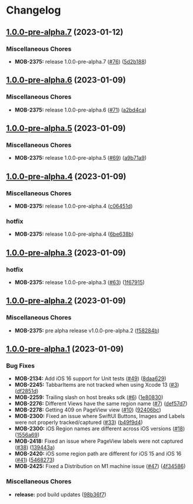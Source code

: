 # Changelog

## [1.0.0-pre-alpha.7](https://github.medallia.com/thunderhead/one-mobile-ios/compare/1.0.0-pre-alpha.6...1.0.0-pre-alpha.7) (2023-01-12)


### Miscellaneous Chores

* **MOB-2375:** release 1.0.0-pre-alpha.7 ([#76](https://github.medallia.com/thunderhead/one-mobile-ios/issues/76)) ([5d2b188](https://github.medallia.com/thunderhead/one-mobile-ios/commit/5d2b188f0327dc103ab920dbb70a2de2cd67221e))

## [1.0.0-pre-alpha.6](https://github.medallia.com/thunderhead/one-mobile-ios/compare/1.0.0-pre-alpha.5...1.0.0-pre-alpha.6) (2023-01-09)


### Miscellaneous Chores

* **MOB-2375:** release 1.0.0-pre-alpha.6 ([#71](https://github.medallia.com/thunderhead/one-mobile-ios/issues/71)) ([a2bd4ca](https://github.medallia.com/thunderhead/one-mobile-ios/commit/a2bd4cad1003c6574e180d4cc8a807641e412735))

## [1.0.0-pre-alpha.5](https://github.medallia.com/thunderhead/one-mobile-ios/compare/1.0.0-pre-alpha.4...1.0.0-pre-alpha.5) (2023-01-09)


### Miscellaneous Chores

* **MOB-2375:** release 1.0.0-pre-alpha.5 ([#69](https://github.medallia.com/thunderhead/one-mobile-ios/issues/69)) ([a9b71a9](https://github.medallia.com/thunderhead/one-mobile-ios/commit/a9b71a9888ce497bcebd41fce318c0f10628b53b))

## [1.0.0-pre-alpha.4](https://github.medallia.com/thunderhead/one-mobile-ios/compare/1.0.0-pre-alpha.3...1.0.0-pre-alpha.4) (2023-01-09)


### Miscellaneous Chores

* **MOB-2375:** release 1.0.0-pre-alpha.4 ([c06451d](https://github.medallia.com/thunderhead/one-mobile-ios/commit/c06451d9f06c7220dfa12ae7de9c5fb9fcd3a693))


### hotfix

* **MOB-2375:** release 1.0.0-pre-alpha.4 ([6be638b](https://github.medallia.com/thunderhead/one-mobile-ios/commit/6be638bd1e811d7a8f55431453636f686d562b44))

## [1.0.0-pre-alpha.3](https://github.medallia.com/thunderhead/one-mobile-ios/compare/1.0.0-pre-alpha.2...1.0.0-pre-alpha.3) (2023-01-09)


### hotfix

* **MOB-2375:** release 1.0.0-pre-alpha.3 ([#63](https://github.medallia.com/thunderhead/one-mobile-ios/issues/63)) ([1f67915](https://github.medallia.com/thunderhead/one-mobile-ios/commit/1f6791518d67582ffb87f3adc04a6b2fb1056d4c))

## [1.0.0-pre-alpha.2](https://github.medallia.com/thunderhead/one-mobile-ios/compare/1.0.0-pre-alpha.1...1.0.0-pre-alpha.2) (2023-01-09)


### Miscellaneous Chores

* **MOB-2375:** pre alpha release v1.0.0-pre-alpha.2 ([f58284b](https://github.medallia.com/thunderhead/one-mobile-ios/commit/f58284b663e1f5126a2024539be9c86ed01998f0))

## [1.0.0-pre-alpha.1](https://github.medallia.com/thunderhead/one-mobile-ios/compare/9.1.3...1.0.0-pre-alpha.1) (2023-01-09)


### Bug Fixes

* **MOB-2134:** Add iOS 16 support for Unit tests ([#49](https://github.medallia.com/thunderhead/one-mobile-ios/issues/49)) ([8daa629](https://github.medallia.com/thunderhead/one-mobile-ios/commit/8daa629c296004c66e74850c932c30b6b8842943))
* **MOB-2245:** TabbarItems are not tracked when using Xcode 13 ([#3](https://github.medallia.com/thunderhead/one-mobile-ios/issues/3)) ([df2851d](https://github.medallia.com/thunderhead/one-mobile-ios/commit/df2851da91df9756920f655402902c96d9ac4801))
* **MOB-2259:** Trailing slash on host breaks sdk ([#6](https://github.medallia.com/thunderhead/one-mobile-ios/issues/6)) ([1e80830](https://github.medallia.com/thunderhead/one-mobile-ios/commit/1e808306cf2dbd5cdf88e639315bd9be4fc0a853))
* **MOB-2276:** Different Views have the same region name ([#7](https://github.medallia.com/thunderhead/one-mobile-ios/issues/7)) ([def57d7](https://github.medallia.com/thunderhead/one-mobile-ios/commit/def57d703efafa2f6e17fd5c5a9baa7f4ba00f8d))
* **MOB-2278:** Getting 409 on PageView view ([#10](https://github.medallia.com/thunderhead/one-mobile-ios/issues/10)) ([92406bc](https://github.medallia.com/thunderhead/one-mobile-ios/commit/92406bc7652cf84bf979b05c142e19ac905d1de2))
* **MOB-2300:** Fixed an issue where SwiftUI Buttons, Images and Labels were not properly tracked/captured ([#33](https://github.medallia.com/thunderhead/one-mobile-ios/issues/33)) ([b49f9d4](https://github.medallia.com/thunderhead/one-mobile-ios/commit/b49f9d4090ce7f4005ceee9a2ec6344c0d713279))
* **MOB-2300:** iOS Region names are different across iOS versions ([#18](https://github.medallia.com/thunderhead/one-mobile-ios/issues/18)) ([1556a69](https://github.medallia.com/thunderhead/one-mobile-ios/commit/1556a695ada26eda10aec92b76a54bb6c3cecc9b))
* **MOB-2418:** Fixed an issue where PageView labels were not captured ([#38](https://github.medallia.com/thunderhead/one-mobile-ios/issues/38)) ([139443a](https://github.medallia.com/thunderhead/one-mobile-ios/commit/139443aed317d4506c923d658238bc2f1ba2685e))
* **MOB-2420:** iOS some region path are different for iOS 15 and iOS 16 ([#41](https://github.medallia.com/thunderhead/one-mobile-ios/issues/41)) ([5468273](https://github.medallia.com/thunderhead/one-mobile-ios/commit/546827389e52f2ccd8a385beafcbe4c99a8f0a21))
* **MOB-2425:** Fixed a Distribution on M1 machine issue ([#47](https://github.medallia.com/thunderhead/one-mobile-ios/issues/47)) ([4f34586](https://github.medallia.com/thunderhead/one-mobile-ios/commit/4f345863360243b3338eea473779a410454852cb))


### Miscellaneous Chores

* **release:** pod build updates ([98b36f7](https://github.medallia.com/thunderhead/one-mobile-ios/commit/98b36f7b14c414b000eb51b433faf24624704b2e))

